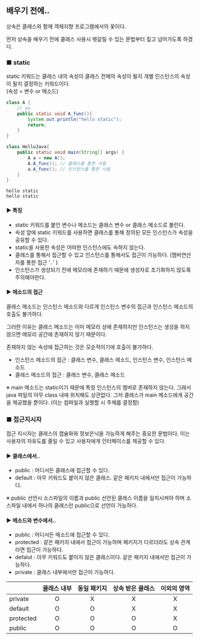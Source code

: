 배우기 전에..
-----

상속은 클래스와 함께 객체지향 프로그램에서의 꽃이다.   

먼저 상속을 배우기 전에 클래스 사용시 헷갈릴 수 있는 문법부터 짚고 넘어가도록 하겠다.

### ■ static

static 키워드는 클래스 내의 속성이 클래스 전체의 속성이 될지 개별 인스턴스의 속성이 될지 결정하는 키워드이다.    
(속성 = 변수 or 메소드)

```java
class A {
    // ex
    public static void A_func(){
        System.out.println("hello static");
        return;
    }
} 

class HelloJava{
    public static void main(String[] args) {
        A a = new A();
        A.A_func(); // 클래스를 통한 사용
        a.A_func(); // 인스턴스를 통한 사용
    }
}
```
```
hello static
hello static
```

#### ► 특징

- static 키워드를 붙인 변수나 메소드는 클래스 변수 or 클래스 메소드로 불린다.
- 속성 앞에 static 키워드를 사용하면 클래스를 통해 정의된 모든 인스턴스가 속성을 공유할 수 있다.
- static을 사용한 속성은 어떠한 인스턴스에도 속하지 않는다.
- 클래스를 통해서 접근할 수 있고 인스턴스를 통해서도 접근이 가능하다. (멤버연산자를 통한 접근 '`.`' )
- 인스턴스가 생성되기 전에 메모리에 존재하기 때문에 생성자로 초기화하지 않도록 주의해야한다.

#### ► 메소드의 접근 

클래스 메소드는 인스턴스 메소드와 다르게 인스턴스 변수의 접근과 인스턴스 메소드의 호출도 불가하다. 

그러한 이유는 클래스 메소드는 이미 메모리 상에 존재하지만 인스턴스는 생성을 하지 않으면 메모리 공간에 존재하지 않기 때문이다. 

존재하지 않는 속성에 접근하는 것은 모순적이기에 호출이 불가하다.

- 인스턴스 메소드의 접근 : 클래스 변수, 클래스 메소드, 인스턴스 변수, 인스턴스 메소드
- 클래스 메소드의 접근 : 클래스 변수, 클래스 메소드

※ main 메소드는 static이기 때문에 특정 인스턴스의 멤버로 존재하지 않는다. 그래서 java 파일의 아무 class 내에 위치해도 상관없다. 그저 클래스가 main 메소드에게 공간을 제공했을 뿐이다. (이는 컴파일과 실행할 시 주체를 결정함)

### ■ 접근지시자

접근 지시자는 클래스의 캡슐화와 정보은닉을 가능하게 해주는 중요한 문법이다. 이는 사용자의 자유도를 줄일 수 있고 사용자에게 인터페이스를 제공할 수 있다.

#### ► 클래스에서..

- public : 어디서든 클래스에 접근할 수 있다.
- default : 아무 키워드도 붙이지 않은 클래스. 같은 패키지 내에서만 접근이 가능하다. 

※ public 선언시 소스파일의 이름과 public 선언된 클래스 이름을 일치시켜야 하며 소스파일 내에서 하나의 클래스만 public으로 선언이 가능하다.

#### ► 메소드와 변수에서..

- public : 어디서든 메소드에 접근할 수 있다.
- protected : 같은 패키지 내에서 접근이 가능하며 패키지가 다르더라도 상속 관계라면 접근이 가능하다.
- defalut : 아무 키워드도 붙이지 않은 클래스이다. 같은 패키지 내에서만 접근이 가능하다.
- private : 클래스 내부에서만 접근이 가능하다.

|   | 클래스 내부 | 동일 패키지 | 상속 받은 클래스 | 이외의 영역 |
|---|:---:|:---:|:---:|:---:|
|private| O | X | X | X |
|default| O | O | X | X |
|protected| O | O | O | X |
|public| O | O | O | O |
